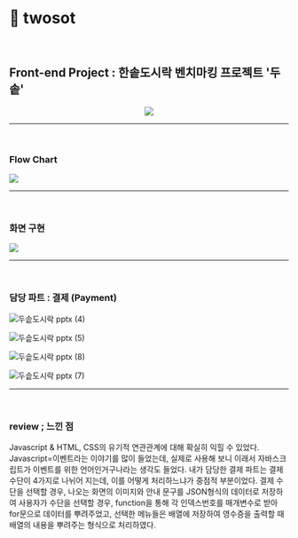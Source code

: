 # :bento: twosot
<br>


## Front-end Project : 한솥도시락 벤치마킹 프로젝트 '두솥'
<p align="center">
<img src="https://user-images.githubusercontent.com/71998026/111109569-5b6b0780-859e-11eb-85a3-54977e1552a8.png">
</p>
<hr>
<br>

### Flow Chart 
<p>
<img src="https://user-images.githubusercontent.com/71998026/111109769-bb61ae00-859e-11eb-8818-634d84c7e2bd.png">
</p>
<hr>
<br>


### 화면 구현
<img src="https://user-images.githubusercontent.com/71998026/111109890-ea781f80-859e-11eb-8741-6ccfbfc7d6c8.png">

<hr>
<br>

### 담당 파트 : 결제 (Payment)
![두솥도시락 pptx (4)](https://user-images.githubusercontent.com/71998026/111110084-45117b80-859f-11eb-8d74-20f8a23b61d8.png)

![두솥도시락 pptx (5)](https://user-images.githubusercontent.com/71998026/111110188-6d997580-859f-11eb-9a3d-cda2c0571214.png)

![두솥도시락 pptx (8)](https://user-images.githubusercontent.com/71998026/111110517-05975f00-85a0-11eb-949e-1688a0cce8c4.png)

![두솥도시락 pptx (7)](https://user-images.githubusercontent.com/71998026/111110418-dd0f6500-859f-11eb-9763-1b4384a0fa78.png)


<hr>
<br>


### review ; 느낀 점
Javascript & HTML, CSS의 유기적 연관관계에 대해 확실히 익힐 수 있었다. Javascript=이벤트라는 이야기를 많이 들었는데, 실제로 사용해 보니 이래서 자바스크립트가 이벤트를 위한 언어인거구나라는 생각도 들었다. 내가 담당한 결제 파트는 결제수단이 4가지로 나뉘어 지는데, 이를 어떻게 처리하느냐가 중점적 부분이었다. 결제 수단을 선택할 경우, 나오는 화면의 이미지와 안내 문구를 JSON형식의 데이터로 저장하여 사용자가 수단을 선택할 경우, function을 통해 각 인덱스번호를 매개변수로 받아 for문으로 데이터를 뿌려주었고, 선택한 메뉴들은 배열에 저장하여 영수증을 출력할 때 배열의 내용을 뿌려주는 형식으로 처리하였다. 
